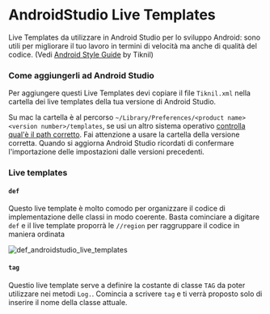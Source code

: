 # AndroidStudio Live Templates

Live Templates da utilizzare in Android Studio per lo sviluppo Android: sono utili per migliorare il tuo lavoro in termini di velocità ma anche di qualità del codice. (Vedi [Android Style Guide](https://github.com/tiknil/android-style-guide) by Tiknil)

### Come aggiungerli ad Android Studio ###

Per aggiungere questi Live Templates devi copiare il file `Tiknil.xml` nella cartella dei live templates della tua versione di Android Studio.

Su mac la cartella è al percorso `~/Library/Preferences/<product name><version number>/templates`, se usi un altro sistema operativo [controlla qual'è il path corretto](https://www.jetbrains.com/idea/help/live-templates.html).
Fai attenzione a usare la cartella della versione corretta. Quando si aggiorna Android Studio ricordati di confermare l'importazione delle impostazioni dalle versioni precedenti.

### Live templates ###

#### `def` ####

Questo live template è molto comodo per organizzare il codice di implementazione delle classi in modo coerente. Basta cominciare a digitare `def` e il live template proporrà le `//region` per raggruppare il codice in maniera ordinata

![def_androidstudio_live_templates](http://cl.ly/image/1G2M2y1f3y0S/animation.gif)


#### `tag` ####

Questio live template serve a definire la costante di classe `TAG` da poter utilizzare nei metodi `Log.`. Comincia a scrivere `tag` e ti verrà proposto solo di inserire il nome della classe attuale.


